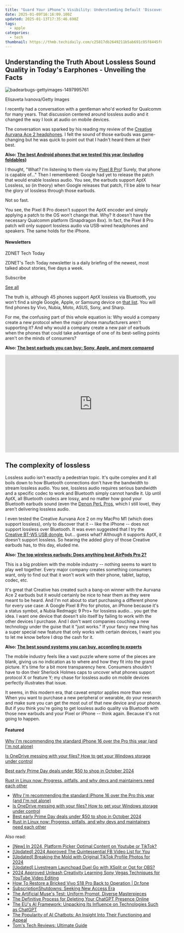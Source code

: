 ```yaml
---
title: "Guard Your iPhone’s Visibility: Understanding Default 'Discoverable' Settings & Easy Disabling Guide | Insights by ZDNET"
date: 2025-01-09T16:16:09.100Z
updated: 2025-01-13T17:35:46.690Z
tags:
  - apple
categories:
  - tech
thumbnail: https://thmb.techidaily.com/c25817db2649211b5ab691c05f8445f856dd9c30835b0dd15640eaddc52cca01.jpg
---
```


## Understanding the Truth About Lossless Sound Quality in Today's Earphones - Unveiling the Facts

![badearbugs-gettyimages-1497995761](https://www.zdnet.com/a/img/resize/afa57ec53fe77a3744db1d64c91c2c35405f9235/2024/01/04/b96991a6-10d9-467d-89d9-1a6bde606254/badearbugs-gettyimages-1497995761.jpg?auto=webp&width=1280)

Elisaveta Ivanova/Getty Images

I recently had a conversation with a gentleman who'd worked for Qualcomm for many years. That discussion centered around lossless audio and it changed the way I look at audio on mobile devices.

The conversation was sparked by his reading my review of the [Creative Aurvana Ace 2 headphones](https://www.zdnet.com/article/i-tested-the-first-wireless-earbuds-with-xmems-drivers-and-theyve-set-a-new-standard-for-me/). I felt the sound of those earbuds was game-changing but he was quick to point out that I hadn't heard them at their best.

**Also: [The best Android phones that we tested this year (including foldables)](https://www.zdnet.com/article/best-android-phone/)**

I thought, "What? I'm listening to them via my [Pixel 8 Pro](https://www.zdnet.com/article/google-pixel-8-pro-review/)! Surely, that phone is capable of…" Then I remembered: Google had yet to release the patch that would enable lossless audio. You see, the earbuds support AptX Lossless, so (in theory) when Google releases that patch, I'll be able to hear the glory of lossless through those earbuds.

Not so fast.

You see, the Pixel 8 Pro doesn't support the AptX encoder and simply applying a patch to the OS won't change that. Why? It doesn't have the necessary Qualcomm platform (Snapdragon 8xx). In fact, the Pixel 8 Pro patch will only support lossless audio via USB-wired headphones and speakers. The same holds for the iPhone.

#### Newsletters

ZDNET Tech Today

ZDNET's Tech Today newsletter is a daily briefing of the newest, most talked about stories, five days a week.

 Subscribe

[See all](https://www.zdnet.com/newsletters/)

The truth is, although 45 phones support AptX lossless via Bluetooth, you won't find a single Google, Apple, or Samsung device on [that list](https://www.aptx.com/product-listing?product%5Fcategory=11&aptx%5Ftype=981&created[min]=2019/09/31&created[max]=2023/12/31&sort%5Fby=created&sort%5Forder=DESC). You will find phones by Vivo, Nubia, Moto, ASUS, Sony, and Sharp.

For me, the confusing part of this whole equation is: Why would a company create a new protocol when the major phone manufacturers aren't supporting it? And why would a company create a new pair of earbuds when the phones that could take advantage of one of its best-selling points aren't on the minds of consumers?

**Also: [The best earbuds you can buy: Sony, Apple, and more compared](https://www.zdnet.com/article/best-earbuds/)**

<!-- affiliate ads begin -->
<iframe width="560" height="315" src="https://www.youtube.com/embed/gOyLy8DeizY?si=GkAmK0hChZw6_2tW" title="YouTube video player" frameborder="0" allow="accelerometer; autoplay; clipboard-write; encrypted-media; gyroscope; picture-in-picture; web-share" referrerpolicy="strict-origin-when-cross-origin" allowfullscreen></iframe>
<!-- affiliate ads end -->

## The complexity of lossless

Lossless audio isn't exactly a pedestrian topic. It's quite complex and it all boils down to how Bluetooth connections don't have the bandwidth to stream lossless audio. You see, lossless audio requires serious bandwidth and a specific codec to work and Bluetooth simply cannot handle it. Up until AptX, all Bluetooth codecs are lossy, and no matter how good your Bluetooth earbuds sound (even the [Denon PerL Pros](https://www.zdnet.com/article/i-was-skeptical-of-these-350-wireless-earbuds-until-they-knocked-my-socks-off/), which I still love), they aren't delivering lossless audio.

I even tested the Creative Aurvana Ace 2 on my MacPro M1 (which does support lossless), only to discover that it -- like the iPhone -- does not support lossless over Bluetooth. It was even suggested that I try the [Creative BT-W5 USB dongle](https://buy.geni.us/Proxy.ashx?TSID=368250&GR%5FURL=https%3A%2F%2Fwww.amazon.com%2FCreative-Bluetooth-Transmitter-High-Resolution-Device-Switching%2Fdp%2FB0C144XQWW%3Ftag%3Dzd-buy-button-20%26ascsubtag%3D%5F%5FCOM%5FCLICK%5FID%5F%5F%7Cafb738d7-c5c0-4cdb-b45e-dfed5b4b486c%7Cdtp&dtb=1), but... guess what? Although it supports AptX, it doesn't support lossless. So hearing the added glory of those Creative earbuds has, to this day, eluded me.

**Also: [The top wireless earbuds: Does anything beat AirPods Pro 2?](https://www.zdnet.com/article/best-wireless-earbuds/)**

This is a big problem with the mobile industry -- nothing seems to want to play well together. Every major company creates something consumers want, only to find out that it won't work with their phone, tablet, laptop, codec, etc.

It's great that Creative has created such a bang-on winner with the Aurvana Ace 2 earbuds but it would certainly be nice to hear them as they were meant to be heard. And I'm not about to start purchasing a different phone for every use case: A Google Pixel 8 Pro for photos, an iPhone because it's a status symbol, a Nubia Redmagic 9 Pro+ for lossless audio… you get the idea. I want one device that doesn't silo itself by failing to work with the other devices I purchase. And I don't want companies couching a new technology under the guise that it "just works." If your fancy new thing has a super special new feature that only works with certain devices, I want you to let me know before I drop the cash for it.

**Also: [The best sound systems you can buy, according to experts](https://www.zdnet.com/home-and-office/home-entertainment/best-sound-system/)**

The mobile industry feels like a vast puzzle where some of the pieces are blank, giving us no indication as to where and how they fit into the grand picture. It's time for a bit more transparency here. Consumers shouldn't have to don their Sherlock Holmes caps to uncover what phones support protocol X or feature Y; my chase for lossless audio on mobile devices perfectly illustrates that issue.

It seems, in this modern era, that caveat emptor applies more than ever. When you want to purchase a new peripheral or wearable, do your research and make sure you can get the most out of that new device and your phone. But if you think you're going to get lossless audio quality via Bluetooth with those new earbuds and your Pixel or iPhone -- think again. Because it's not going to happen.

#### Featured

[Why I'm recommending the standard iPhone 16 over the Pro this year (and I'm not alone)](https://www.zdnet.com/article/why-im-recommending-the-standard-iphone-16-over-the-pro-this-year-and-im-not-alone/ "Why I'm recommending the standard iPhone 16 over the Pro this year (and I'm not alone)")

[Is OneDrive messing with your files? How to get your Windows storage under control](https://www.zdnet.com/article/is-onedrive-messing-with-your-files-how-to-get-your-windows-storage-under-control/ "Is OneDrive messing with your files? How to get your Windows storage under control")

[Best early Prime Day deals under $50 to shop in October 2024](https://www.zdnet.com/article/best-early-prime-day-deals-under-50/ "Best early Prime Day deals under $50 to shop in October 2024")

[Rust in Linux now: Progress, pitfalls, and why devs and maintainers need each other](https://www.zdnet.com/article/rust-in-linux-now-progress-pitfalls-and-why-devs-and-maintainers-need-each-other/ "Rust in Linux now: Progress, pitfalls, and why devs and maintainers need each other")

* [Why I'm recommending the standard iPhone 16 over the Pro this year (and I'm not alone)](https://www.zdnet.com/article/why-im-recommending-the-standard-iphone-16-over-the-pro-this-year-and-im-not-alone/ "Why I'm recommending the standard iPhone 16 over the Pro this year (and I'm not alone)")
* [Is OneDrive messing with your files? How to get your Windows storage under control](https://www.zdnet.com/article/is-onedrive-messing-with-your-files-how-to-get-your-windows-storage-under-control/ "Is OneDrive messing with your files? How to get your Windows storage under control")
* [Best early Prime Day deals under $50 to shop in October 2024](https://www.zdnet.com/article/best-early-prime-day-deals-under-50/ "Best early Prime Day deals under $50 to shop in October 2024")
* [Rust in Linux now: Progress, pitfalls, and why devs and maintainers need each other](https://www.zdnet.com/article/rust-in-linux-now-progress-pitfalls-and-why-devs-and-maintainers-need-each-other/ "Rust in Linux now: Progress, pitfalls, and why devs and maintainers need each other")

<ins class="adsbygoogle"
     style="display:block"
     data-ad-format="autorelaxed"
     data-ad-client="ca-pub-7571918770474297"
     data-ad-slot="1223367746"></ins>

<ins class="adsbygoogle"
     style="display:block"
     data-ad-client="ca-pub-7571918770474297"
     data-ad-slot="8358498916"
     data-ad-format="auto"
     data-full-width-responsive="true"></ins>

<span class="atpl-alsoreadstyle">Also read:</span>
<div><ul>
<li><a href="https://youtube-blog.techidaily.com/n-2024-platform-picker-optimal-content-on-youtube-or-tiktok/"><u>[New] In 2024, Platform Picker Optimal Content on Youtube or TikTok?</u></a></li>
<li><a href="https://facebook-video-content.techidaily.com/updated-2024-approved-the-quintessential-fb-video-list-for-you/"><u>[Updated] 2024 Approved The Quintessential FB Video List for You</u></a></li>
<li><a href="https://tiktok-videos.techidaily.com/updated-breaking-the-mold-with-original-tiktok-profile-photos-for-2024/"><u>[Updated] Breaking the Mold with Original TikTok Profile Photos for 2024</u></a></li>
<li><a href="https://extra-approaches.techidaily.com/updated-livestream-launchpad-duel-go-with-xsplit-or-opt-for-obs/"><u>[Updated] Livestream Launchpad Duel Go with XSplit or Opt for OBS?</u></a></li>
<li><a href="https://youtube-stream.techidaily.com/2024-approved-unleash-creativity-learning-sony-vegas-techniques-for-youtube-video-editing/"><u>2024 Approved Unleash Creativity Learning Sony Vegas Techniques for YouTube Video Editing</u></a></li>
<li><a href="https://fix-guide.techidaily.com/how-to-restore-a-bricked-vivo-s18-pro-back-to-operation-drfone-by-drfone-fix-android-problems-fix-android-problems/"><u>How To Restore a Bricked Vivo S18 Pro Back to Operation | Dr.fone</u></a></li>
<li><a href="https://tech-haven.techidaily.com/subscriptionshutdowns-seeking-new-access-era/"><u>SubscriptionShutdowns: Seeking New Access Era</u></a></li>
<li><a href="https://tech-haven.techidaily.com/the-artificial-muses-test-uniform-prompt-diverse-masterpieces/"><u>The Artificial Muse's Test: Uniform Prompt, Diverse Masterpieces</u></a></li>
<li><a href="https://tech-haven.techidaily.com/the-definitive-process-for-deleting-your-chatgpt-presence-online/"><u>The Definitive Process for Deleting Your ChatGPT Presence Online</u></a></li>
<li><a href="https://tech-haven.techidaily.com/the-eus-ai-framework-unpacking-its-influence-on-technologies-such-as-chatgpt/"><u>The EU's AI Framework: Unpacking Its Influence on Technologies Such as ChatGPT</u></a></li>
<li><a href="https://tech-haven.techidaily.com/the-popularity-of-ai-chatbots-an-insight-into-their-functioning-and-appeal/"><u>The Popularity of AI Chatbots: An Insight Into Their Functioning and Appeal</u></a></li>
<li><a href="https://hardware-reviews.techidaily.com/toms-tech-reviews-ultimate-guide/"><u>Tom's Tech Reviews: Ultimate Guide</u></a></li>
</ul></div>

